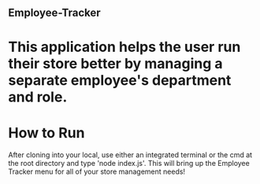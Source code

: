 ## Employee-Tracker
# This application helps the user run their store better by managing a separate employee's department and role.


# How to Run
After cloning into your local, use either an integrated terminal or the cmd at the root directory and type 'node index.js'.
This will bring up the Employee Tracker menu for all of your store management needs!

